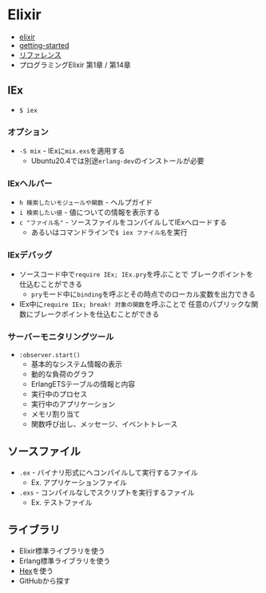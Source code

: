 # Elixir
- [elixir](https://elixir-lang.jp/)
- [getting-started](https://elixir-lang.jp/getting-started/introduction.html)
- [リファレンス](https://hexdocs.pm/elixir)
- プログラミングElixir 第1章 / 第14章

## IEx
- `$ iex`

### オプション
- `-S mix` - IExに`mix.exs`を適用する
  - Ubuntu20.4では別途`erlang-dev`のインストールが必要

### IExヘルパー
- `h 検索したいモジュールや関数` - ヘルプガイド
- `i 検索したい値` - 値についての情報を表示する
- `c "ファイル名"` - ソースファイルをコンパイルしてIExへロードする
  - あるいはコマンドラインで`$ iex ファイル名`を実行

### IExデバッグ
- ソースコード中で`require IEx; IEx.pry`を呼ぶことで
  ブレークポイントを仕込むことができる
  - `pry`モード中に`binding`を呼ぶとその時点でのローカル変数を出力できる
- IEx中に`require IEx; break! 対象の関数`を呼ぶことで
  任意のパブリックな関数にブレークポイントを仕込むことができる

### サーバーモニタリングツール
- `:observer.start()`
  - 基本的なシステム情報の表示
  - 動的な負荷のグラフ
  - ErlangETSテーブルの情報と内容
  - 実行中のプロセス
  - 実行中のアプリケーション
  - メモリ割り当て
  - 関数呼び出し、メッセージ、イベントトレース

## ソースファイル
- `.ex` - バイナリ形式にへコンパイルして実行するファイル
  - Ex. アプリケーションファイル
- `.exs` - コンパイルなしでスクリプトを実行するファイル
  - Ex. テストファイル

## ライブラリ
- Elixir標準ライブラリを使う
- Erlang標準ライブラリを使う
- [Hex](https://hex.pm/)を使う
- GitHubから探す
